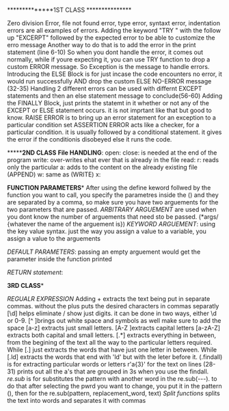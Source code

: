 **************1ST CLASS ***************

Zero division Error, file not found error, type error, syntaxt error, indentation errors are all examples of errors.
Adding the keyword "TRY " with the follow up "EXCERPT" followed by the expected error to be able to customize the erro message
Another way to do that is to add the error in the print statement (line 6-10)
So when you dont handle the error, it comes out normally, while if youre expecting it, you can use TRY function to drop a custom ERROR message.
So Exception is the message to handle errors.
Introducing the ELSE Block is for just incase the code encounters no error, it would run successfully AND drop the custom ELSE NO-ERROR message (32-35)
Handling 2 different errors can be used with differnt EXCEPT statements and then an else statement message to conclude(56-60)
Adding the FINALLY Block, just prints the statemt in it whether or not any of the EXCEPT or ELSE statement occurs. it is not imprtant like that but good to know.
RAISE ERROR is to bring up an error statement for an exception to a particular condition set
ASSERTION ERROR acts like a checker, for a particular condition. it is usually followed by a conditional statement. it gives the error if the conditionis 
disobeyed else it runs the code.


***************2ND CLASS**********
**File HANDLING**:
open:
close: is needed at the end of the program
write: over-writes ehat ever that is already in the file
read:
r: reads only the particular
a: adds to the content on the already existing file (APPEND)
w: same as (WRITE)
x:


****FUNCTION PARAMETERS*****
After using the define keword follwed by the function you want to call, you specify the parametres inside the () and they are separated by a comma,
so make sure you have two arguements for the two parameters that are passed.
*ARBITRARY ARGUEMENT* are used when you dont know the number of arguements that need sto be passed. (*args/ {whatever the name of the arguement is})
*KEYWORD ARGUEMENT*: using the key value syntax. just the way you assign a value to a variable, you assign a value to the arguements

*DEFAULT PARAMETERS*: passing an empty arguement would get the parameter inside the function printed

*RETURN statement*:



************3RD CLASS*************

*REGUALR EXPRESSION*
Adding + extracts the text being put in separate commas.
without the plus puts the desired characters in commas separatly
[\d] helps eliminate / show just digits. it can be done in two ways, either \d or 0-9.
[^ ]brings out white space and symbols as well make sure to add the space
[a-z] extracts just small letters.
[A-Z ]extracts capital letters
[a-zA-Z] extracts both capital and small letters.
[.*] extracts everything in between, from the begining of the text all the way to the particular letters required.
While [.] just extracts the words that have just one letter in between.
While [.ld] extracts the words that end with 'ld' but with the leter before it.
(.findall) is for extracting particular words or letters
r'a{3}' for the text on lines (28-31) prints out all the a's that are grouped in 3s when you use the findall.
*re.sub* is for substitutes the pattern with another word in the re.sub(---). to do that after selecting the pwrd you want to change, you put it in the pattern (), then for the re.sub(pattern, replacement_word, text)
*Split functions* splits the text into words and separates it with commas
